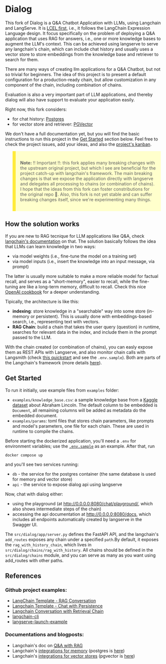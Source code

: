 # Dialog

This fork of Dialog is a Q&amp;A Chatbot Application with LLMs, using Langchain and LangServe. It is [LCEL first](https://python.langchain.com/docs/expression_language/), i.e., it follows the LangChain Expression Language design. It focus specifically on the problem of deploying a Q&A application that uses RAG for answers, i.e., one or more knowledge bases to augment the LLM's context. This can be achieved using langserve to serve any langchain's chain, which can include chat history and usually uses a vector store to store embeddings from the knowledge base and retriever to search for them. 

There are many ways of creating llm applications for a Q&A Chatbot, but not so trivial for beginners. The idea of this project is to present a default configuration for a production-ready chain, but allow customization in any component of the chain, including combination of chains.

Evaluation is also a very important part of LLM applications, and thereby dialog will also have support to evaluate your application easily.

Right now, this fork considers:
- for chat history: [Postgres](https://python.langchain.com/docs/integrations/memory/postgres_chat_message_history/)
- for vector store and retriever: [PGVector](https://python.langchain.com/docs/integrations/vectorstores/pgvector/)

We don't have a full documentation yet, but you will find the basic instructions to run this project in the [Get Started](#get-started) section below. Feel free to check the project issues, add your ideas, and also the [project's kanban](https://github.com/users/lgabs/projects/2).

<blockquote style="background-color: #ffffcc; border-left: 10px solid #ffeb3b; padding: 15px;">
  <p><strong>Note:</strong> ‼️ Important ‼️: this fork applies many breaking changes with the upstream original project, but which I see are beneficial for the project catch-up with langchain's framework. The main breaking changes is that we expose the application directly with langserve and delegates all processing to chains (or combination of chains). I hope that the ideas from this fork can foster constributions for the original repo 🙏. Also, this fork is not yet stable and can suffer breaking changes itself, since we're experimenting many things. </p>
</blockquote>

## How the solution works

If you are new to RAG tecnique for LLM applications like Q&A, check [langchain's documentation](https://python.langchain.com/docs/use_cases/question_answering/) on that. The solution basically follows the idea that LLMs can learn knowledge in two ways: 
- via model weights (i.e., fine-tune the model on a training set)
- via model inputs (i.e., insert the knowledge into an input message, via prompt)

The latter is usually more suitable to make a more reliable model for factual recall, and serves as a "short-memory", easier to recall, while the fine-tuning are like a long-term memory, difficult to recall. Check this nice [OpenAI cookbook](https://github.com/openai/openai-cookbook/blob/main/examples/Question_answering_using_embeddings.ipynb) for a deeper understanding.

Tipically, the architecture is like this:
- **indexing**: store knowledge in a "searchable" way into some store (in-memory or persistent). This is usually done with embeddings-based search, i.e., representing text with vectors.
- **RAG Chain**: build a chain that takes the user query (question) in runtime, searches for relevant data in the index, and include them in the prompt passed to the LLM.

With the chain created (or combination of chains), you can easly expose them as REST APIs with Langserve, and also monitor chain calls with Langsmith (check [this quickstart](https://docs.smith.langchain.com/hub/quickstart) and see the `.env.sample`). Both are parts of the Langchain's framework (more details [here](https://python.langchain.com/docs/get_started/introduction/#get-started)).

## Get Started

To run it initially, use example files from `examples` folder: 
- `examples/knowledge_base.csv`: a sample knowledge base from a [Kaggle dataset](https://www.kaggle.com/datasets/rtatman/questionanswer-dataset?resource=download&select=S08_question_answer_pairs.txt) about Abraham Lincoln. The default column to be embedded is `Document`, all remaining columns will be added as metadata do the embedded document.
- `examples/params`: toml files that stores chain parameters, like prompts and model's parameters, one file for each chain. These are used in runtime to compile the chains.

Before starting the dockerized application, you'll need a `.env` for environment variables; use the [`.env.sample`](https://github.com/lgabs/dialog/blob/main/.env.sample) as an example. After that, run
```
docker compose up
```

and you'll see two services running:
- `db` - the service for the postgres container (the same database is used for memory and vector store)
- `api` - the service to expose dialog api using langserve

Now, chat with dialog either:
- using the playground (at http://0.0.0.0:8080/chat/playground/, which also shows intermediate steps of the chain)
- accessing the api documentation at http://0.0.0.0:8080/docs, which includes all endpoints automatically created by langserve in the Swagger UI. 

The `src/dialog/app/server.py` defines the FastAPI API, and the langchain's `add_routes` exposes any chain under a specified `path`.By default, it exposes the `rag_with_history_chain`, which lives in `src/dialog/chains/rag_with_history`. All chains should be defined in the `src/dialog/chains` module, and you can serve as many as you want using add_routes with other paths.


## References
### Github project examples:
  - [LangChain Template - RAG Conversation](https://github.com/langchain-ai/langchain/tree/master/templates/rag-conversation)
  - [Langchain Template - Chat with Persistence](https://github.com/langchain-ai/langserve/blob/main/examples/chat_with_persistence/server.py)
  - [Langchain Conversation with Retrieval Chain](https://github.com/langchain-ai/langserve/blob/main/examples/conversational_retrieval_chain/server.py)
  - [langchain-cli](https://github.com/langchain-ai/langchain/blob/master/libs/cli/DOCS.md)
  - [langserve-launch-example](https://github.com/langchain-ai/langserve-launch-example)
### Documentations and blogposts:
  - Langchain's doc on [Q&A with RAG](https://python.langchain.com/docs/use_cases/question_answering/)
  - Langchain's [integrations for memory](https://python.langchain.com/docs/integrations/memory/) (postgres is [here](https://python.langchain.com/docs/integrations/memory/postgres_chat_message_history/))
  - Langchain's [integrations for vector stores](https://python.langchain.com/docs/integrations/vectorstores/) (pgvector is [here](https://python.langchain.com/docs/integrations/vectorstores/pgvector/))
